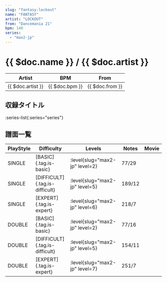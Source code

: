 ```yaml
---
slug: "fantasy-lockout"
name: "FANTASY"
artist: "LOCKOUT"
from: "Dancemania 21"
bpm: 140
series:
  - "max2-jp"
---
```


# {{ $doc.name }} / {{ $doc.artist }}

|Artist|BPM|From|
|------|---|----|
|{{ $doc.artist }}|{{ $doc.bpm }}|{{ $doc.from }}|

## 収録タイトル

:series-list{:series="series"}

## 譜面一覧

|PlayStyle|Difficulty|Levels|Notes|Movie|
|---------|----------|------|-----|-----|
|SINGLE|[BASIC]{.tag.is-basic}|<div class="field is-grouped is-grouped-multiline">:level{slug="max2-jp" level=2}</div>|77/29||
|SINGLE|[DIFFICULT]{.tag.is-difficult}|<div class="field is-grouped is-grouped-multiline">:level{slug="max2-jp" level=5}</div>|189/12||
|SINGLE|[EXPERT]{.tag.is-expert}|<div class="field is-grouped is-grouped-multiline">:level{slug="max2-jp" level=6}</div>|218/7||
|DOUBLE|[BASIC]{.tag.is-basic}|<div class="field is-grouped is-grouped-multiline">:level{slug="max2-jp" level=2}</div>|77/16||
|DOUBLE|[DIFFICULT]{.tag.is-difficult}|<div class="field is-grouped is-grouped-multiline">:level{slug="max2-jp" level=5}</div>|154/11||
|DOUBLE|[EXPERT]{.tag.is-expert}|<div class="field is-grouped is-grouped-multiline">:level{slug="max2-jp" level=7}</div>|251/7||
